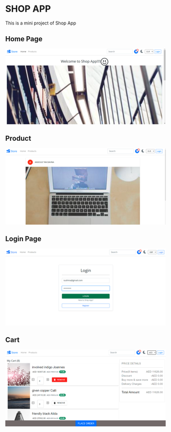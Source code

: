 # SHOP APP
This is a mini project of Shop App

## Home Page
![Alt text](https://github.com/sushma-hegde-coder/ecommerce-website-mini-project/blob/main/screen/home.png?raw-true)

## Product 
![Alt text](https://github.com/sushma-hegde-coder/ecommerce-website-mini-project/blob/main/screen/product.png?raw=true)

## Login Page
![Alt text](https://github.com/sushma-hegde-coder/ecommerce-website-mini-project/blob/main/screen/login.png?raw=true)

## Cart 
![Alt text](https://github.com/sushma-hegde-coder/ecommerce-website-mini-project/blob/main/screen/cart.png?raw=true)
